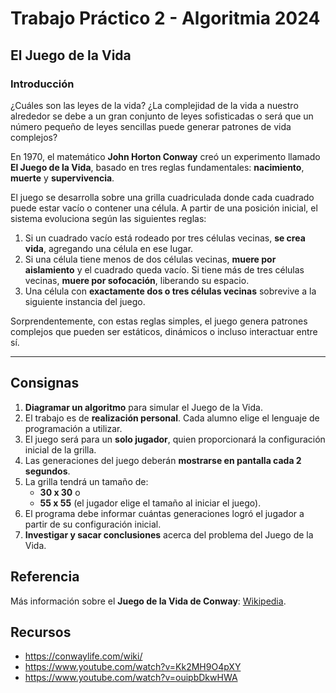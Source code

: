 # Trabajo Práctico 2 - Algoritmia 2024

## El Juego de la Vida

### Introducción

¿Cuáles son las leyes de la vida? ¿La complejidad de la vida a nuestro alrededor se debe a un gran conjunto de leyes sofisticadas o será que un número pequeño de leyes sencillas puede generar patrones de vida complejos?

En 1970, el matemático **John Horton Conway** creó un experimento llamado **El Juego de la Vida**, basado en tres reglas fundamentales: **nacimiento**, **muerte** y **supervivencia**.

El juego se desarrolla sobre una grilla cuadriculada donde cada cuadrado puede estar vacío o contener una célula. A partir de una posición inicial, el sistema evoluciona según las siguientes reglas:

1. Si un cuadrado vacío está rodeado por tres células vecinas, **se crea vida**, agregando una célula en ese lugar.
2. Si una célula tiene menos de dos células vecinas, **muere por aislamiento** y el cuadrado queda vacío. Si tiene más de tres células vecinas, **muere por sofocación**, liberando su espacio.
3. Una célula con **exactamente dos o tres células vecinas** sobrevive a la siguiente instancia del juego.

Sorprendentemente, con estas reglas simples, el juego genera patrones complejos que pueden ser estáticos, dinámicos o incluso interactuar entre sí.

---

## Consignas

1. **Diagramar un algoritmo** para simular el Juego de la Vida.
2. El trabajo es de **realización personal**. Cada alumno elige el lenguaje de programación a utilizar.
3. El juego será para un **solo jugador**, quien proporcionará la configuración inicial de la grilla.
4. Las generaciones del juego deberán **mostrarse en pantalla cada 2 segundos**.
5. La grilla tendrá un tamaño de:
   - **30 x 30** o
   - **55 x 55** (el jugador elige el tamaño al iniciar el juego).
6. El programa debe informar cuántas generaciones logró el jugador a partir de su configuración inicial.
7. **Investigar y sacar conclusiones** acerca del problema del Juego de la Vida.

## Referencia

Más información sobre el **Juego de la Vida de Conway**: [Wikipedia](https://es.wikipedia.org/wiki/Juego_de_la_vida).

## Recursos

- https://conwaylife.com/wiki/
- https://www.youtube.com/watch?v=Kk2MH9O4pXY
- https://www.youtube.com/watch?v=ouipbDkwHWA